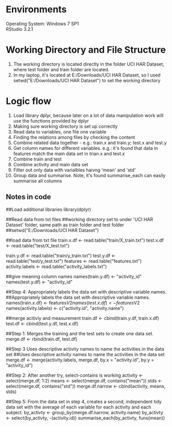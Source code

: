 # Environments
Operating System: Windows 7 SP1 <br />
RStudio 3.2.1

# Working Directory and File Structure
1. The working directory is located directly in the folder UCI HAR Dataset, where test folder and train folder are located.
2. In my laptop, it's located at E:/Downloads/UCI HAR Dataset, so I used setwd("E:/Downloads/UCI HAR Dataset") to set the working directory

# Logic flow
1. Load library dplyr, because later on a lot of data manipulation work will use the functions provided by dplyr
2. Making sure working directory is set up correctly
3. Read data to variables,  one file one variable
4. Finding the relations among files by checking the content
5. Combine related data together - e.g.: train.x and train.y; test.x and test.y
6. Get column names for different variables. e.g.: it's found that data in features match the main data set in trian.x and test.x
7. Combine train and test
8. Combine activity and main data set
9. Filter out only data with varialbles haivng 'mean' and 'std'
10. Group data and summarise.  Note, it's found summarise_each can easily summarise all columns

Notes in code
--
##Load additional libraries
library(dplyr)

##Read data from txt files
##working directory set to under 'UCI HAR Dataset' folder, same path as train folder and test folder
##setwd("E:/Downloads/UCI HAR Dataset")

##load data from txt file
train.x.df <- read.table("train/X_train.txt")
test.x.df <- read.table("test/X_test.txt")

train.y.df <- read.table("train/y_train.txt")
test.y.df <- read.table("test/y_test.txt")
features <- read.table("features.txt")
activity.labels <- read.table("activity_labels.txt")

##give meaning column names
names(train.y.df) <- "activity_id"
names(test.y.df) <- "activity_id"

##Step 4: Appropriately labels the data set with descriptive variable names. 
##Appropriately labels the data set with descriptive variable names. 
names(train.x.df) <- features$V2
names(test.x.df) <- features$V2
names(activity.labels) <- c("activity.id", "activity.name")

##merge acitiviy and measurement
train.df <- cbind(train.y.df, train.x.df)
test.df <- cbind(test.y.df, test.x.df)

##Step 1: Merges the training and the test sets to create one data set.
merge.df <- rbind(train.df, test.df)

##Step 3 Uses descriptive activity names to name the activities in the data set
##Uses descriptive activity names to name the activities in the data set
merge.df <- merge(activity.labels, merge.df, by.x = "activity.id", by.y = "activity_id")

##Step 2: After another try, select-contains is working
activity <- select(merge.df, 1:2)
means <- select(merge.df, contains("mean"))
stds <- select(merge.df, contains("std"))
merge.df.narrow <- cbind(activity, means, stds)

##Step 5: From the data set in step 4, creates a second, independent tidy data set with the average of each variable for each activity and each subject.
by_activty <- group_by(merge.df.narrow, activity.name)
by_activty <- select(by_activty, -(activity.id))
summarise_each(by_activty, funs(mean))
